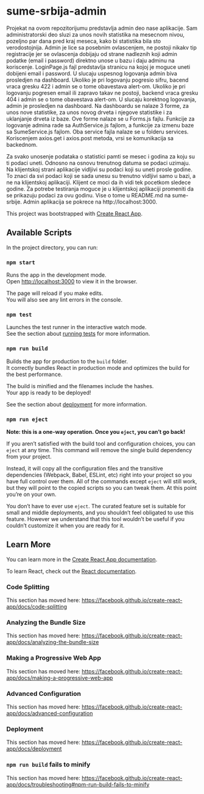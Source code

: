 # sume-srbija-admin
Projekat na ovom repozitorijumu predstavlja admin deo nase aplikacije. Sam administratorski deo sluzi za unos novih statistika na mesecnom nivou, pozeljno par dana pred kraj meseca, kako bi statistika bila sto verodostojnija. Admin je lice sa posebnim ovlascenjem, ne postoji nikakv tip registracije jer se ovlascenja dobijaju od strane nadleznih koji admin podatke (email i password) direktno unose u bazu i daju adminu na koriscenje.
LoginPage.js fajl predstavlja stranicu na kojoj je moguce uneti dobijeni email i password. U slucaju uspesnog logovanja admin biva prosledjen na dashboard. Ukoliko je pri logovanju pogresio sifru, bacend vraca gresku 422 i admin se o tome obavestava alert-om. Ukoliko je pri logovanju pogresen email ili zapravo takav ne postoji, backend vraca gresku 404 i admin se o tome obavestava alert-om.
U slucaju korektnog logovanja, admin je prosledjen na dashboard. Na dashboardu se nalaze 3 forme, za unos nove statistike, za unos novog drveta i njegove statistike i za uklanjanje drveta iz baze. Ove forme nalaze se u Forms.js fajlu. 
Funkcije za logovanje admina rade sa AuthService.js fajlom, a funkcije za izmenu baze sa SumeService.js fajlom. Oba service fajla nalaze se u folderu services. Koriscenjem axios.get i axios.post metoda, vrsi se komunikacija sa backednom.

Za svako unosenje podataka o statistici pamti se mesec i godina za koju su ti podaci uneti. Odnosno na osnovu trenutnog datuma se podaci uzimaju. Na klijentskoj strani aplikacije vidljivi su podaci koji su uneti prosle godine. To znaci da svi podaci koji se sada unesu su trenutno vidljivi samo u bazi, a ne na klijentskoj aplikaciji. Klijent ce moci da ih vidi tek pocetkom sledece godine. Za potrebe testiranja moguce je u klijentskoj aplikaciji promeniti da se prikazuju podaci za ovu godinu. Vise o tome u README.md na sume-srbije.
Admin aplikacija se pokrece na http://localhost:3000.



This project was bootstrapped with [Create React App](https://github.com/facebook/create-react-app).

## Available Scripts

In the project directory, you can run:

### `npm start`

Runs the app in the development mode.<br />
Open [http://localhost:3000](http://localhost:3000) to view it in the browser.

The page will reload if you make edits.<br />
You will also see any lint errors in the console.

### `npm test`

Launches the test runner in the interactive watch mode.<br />
See the section about [running tests](https://facebook.github.io/create-react-app/docs/running-tests) for more information.

### `npm run build`

Builds the app for production to the `build` folder.<br />
It correctly bundles React in production mode and optimizes the build for the best performance.

The build is minified and the filenames include the hashes.<br />
Your app is ready to be deployed!

See the section about [deployment](https://facebook.github.io/create-react-app/docs/deployment) for more information.

### `npm run eject`

**Note: this is a one-way operation. Once you `eject`, you can’t go back!**

If you aren’t satisfied with the build tool and configuration choices, you can `eject` at any time. This command will remove the single build dependency from your project.

Instead, it will copy all the configuration files and the transitive dependencies (Webpack, Babel, ESLint, etc) right into your project so you have full control over them. All of the commands except `eject` will still work, but they will point to the copied scripts so you can tweak them. At this point you’re on your own.

You don’t have to ever use `eject`. The curated feature set is suitable for small and middle deployments, and you shouldn’t feel obligated to use this feature. However we understand that this tool wouldn’t be useful if you couldn’t customize it when you are ready for it.

## Learn More

You can learn more in the [Create React App documentation](https://facebook.github.io/create-react-app/docs/getting-started).

To learn React, check out the [React documentation](https://reactjs.org/).

### Code Splitting

This section has moved here: https://facebook.github.io/create-react-app/docs/code-splitting

### Analyzing the Bundle Size

This section has moved here: https://facebook.github.io/create-react-app/docs/analyzing-the-bundle-size

### Making a Progressive Web App

This section has moved here: https://facebook.github.io/create-react-app/docs/making-a-progressive-web-app

### Advanced Configuration

This section has moved here: https://facebook.github.io/create-react-app/docs/advanced-configuration

### Deployment

This section has moved here: https://facebook.github.io/create-react-app/docs/deployment

### `npm run build` fails to minify

This section has moved here: https://facebook.github.io/create-react-app/docs/troubleshooting#npm-run-build-fails-to-minify
